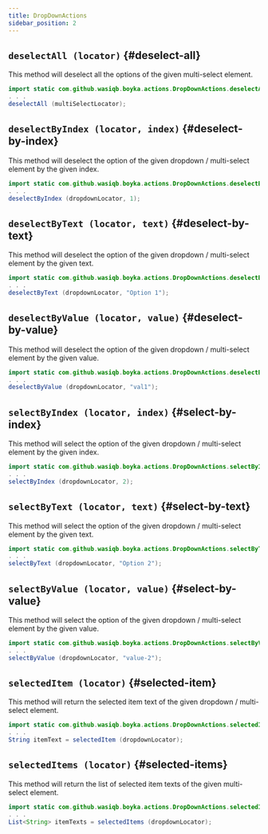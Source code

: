 ```yaml
---
title: DropDownActions
sidebar_position: 2
---
```


## `deselectAll (locator)` {#deselect-all}

This method will deselect all the options of the given multi-select element.

```java
import static com.github.wasiqb.boyka.actions.DropDownActions.deselectAll;
. . .
deselectAll (multiSelectLocator);
```

## `deselectByIndex (locator, index)` {#deselect-by-index}

This method will deselect the option of the given dropdown / multi-select element by the given index.

```java
import static com.github.wasiqb.boyka.actions.DropDownActions.deselectByIndex;
. . .
deselectByIndex (dropdownLocator, 1);
```

## `deselectByText (locator, text)` {#deselect-by-text}

This method will deselect the option of the given dropdown / multi-select element by the given text.

```java
import static com.github.wasiqb.boyka.actions.DropDownActions.deselectByText;
. . .
deselectByText (dropdownLocator, "Option 1");
```

## `deselectByValue (locator, value)` {#deselect-by-value}

This method will deselect the option of the given dropdown / multi-select element by the given value.

```java
import static com.github.wasiqb.boyka.actions.DropDownActions.deselectByValue;
. . .
deselectByValue (dropdownLocator, "val1");
```

## `selectByIndex (locator, index)` {#select-by-index}

This method will select the option of the given dropdown / multi-select element by the given index.

```java
import static com.github.wasiqb.boyka.actions.DropDownActions.selectByIndex;
. . .
selectByIndex (dropdownLocator, 2);
```

## `selectByText (locator, text)` {#select-by-text}

This method will select the option of the given dropdown / multi-select element by the given text.

```java
import static com.github.wasiqb.boyka.actions.DropDownActions.selectByText;
. . .
selectByText (dropdownLocator, "Option 2");
```

## `selectByValue (locator, value)` {#select-by-value}

This method will select the option of the given dropdown / multi-select element by the given value.

```java
import static com.github.wasiqb.boyka.actions.DropDownActions.selectByValue;
. . .
selectByValue (dropdownLocator, "value-2");
```

## `selectedItem (locator)` {#selected-item}

This method will return the selected item text of the given dropdown / multi-select element.

```java
import static com.github.wasiqb.boyka.actions.DropDownActions.selectedItem;
. . .
String itemText = selectedItem (dropdownLocator);
```

## `selectedItems (locator)` {#selected-items}

This method will return the list of selected item texts of the given multi-select element.

```java
import static com.github.wasiqb.boyka.actions.DropDownActions.selectedItems;
. . .
List<String> itemTexts = selectedItems (dropdownLocator);
```
